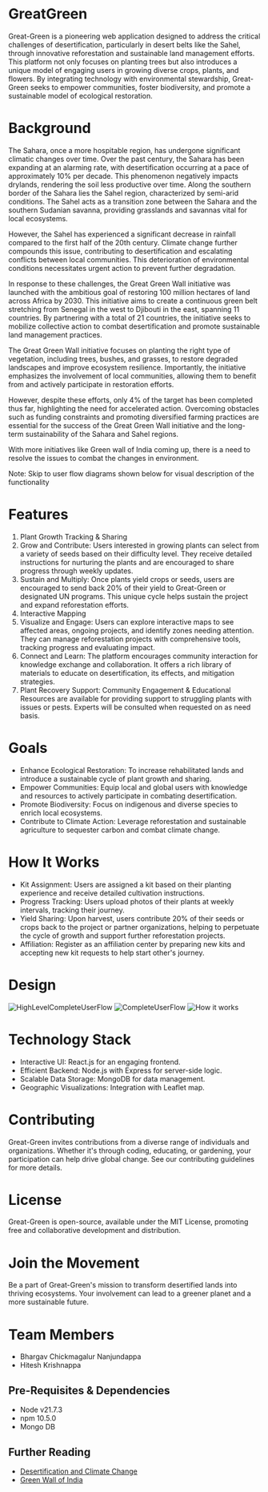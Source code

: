 # GreatGreen

Great-Green is a pioneering web application designed to address the critical challenges of desertification, particularly in desert belts like the Sahel, through innovative reforestation and sustainable land management efforts. This platform not only focuses on planting trees but also introduces a unique model of engaging users in growing diverse crops, plants, and flowers. By integrating technology with environmental stewardship, Great-Green seeks to empower communities, foster biodiversity, and promote a sustainable model of ecological restoration.

# Background

The Sahara, once a more hospitable region, has undergone significant climatic changes over time. Over the past century, the Sahara has been expanding at an alarming rate, with desertification occurring at a pace of approximately 10% per decade. This phenomenon negatively impacts drylands, rendering the soil less productive over time. Along the southern border of the Sahara lies the Sahel region, characterized by semi-arid conditions. The Sahel acts as a transition zone between the Sahara and the southern Sudanian savanna, providing grasslands and savannas vital for local ecosystems.

However, the Sahel has experienced a significant decrease in rainfall compared to the first half of the 20th century. Climate change further compounds this issue, contributing to desertification and escalating conflicts between local communities. This deterioration of environmental conditions necessitates urgent action to prevent further degradation.

In response to these challenges, the Great Green Wall initiative was launched with the ambitious goal of restoring 100 million hectares of land across Africa by 2030. This initiative aims to create a continuous green belt stretching from Senegal in the west to Djibouti in the east, spanning 11 countries. By partnering with a total of 21 countries, the initiative seeks to mobilize collective action to combat desertification and promote sustainable land management practices.

The Great Green Wall initiative focuses on planting the right type of vegetation, including trees, bushes, and grasses, to restore degraded landscapes and improve ecosystem resilience. Importantly, the initiative emphasizes the involvement of local communities, allowing them to benefit from and actively participate in restoration efforts.

However, despite these efforts, only 4% of the target has been completed thus far, highlighting the need for accelerated action. Overcoming obstacles such as funding constraints and promoting diversified farming practices are essential for the success of the Great Green Wall initiative and the long-term sustainability of the Sahara and Sahel regions.


With more initiatives like Green wall of India coming up, there is a need to resolve the issues to combat the changes in environment.

Note: Skip to user flow diagrams shown below for visual description of the functionality

# Features
1. Plant Growth Tracking & Sharing
2. Grow and Contribute: Users interested in growing plants can select from a variety of seeds based on their difficulty level. They receive detailed instructions for nurturing the plants and are encouraged to share progress through weekly updates.
3. Sustain and Multiply: Once plants yield crops or seeds, users are encouraged to send back 20% of their yield to Great-Green or designated UN programs. This unique cycle helps sustain the project and expand reforestation efforts.
4. Interactive Mapping
5. Visualize and Engage: Users can explore interactive maps to see affected areas, ongoing projects, and identify zones needing attention. They can manage reforestation projects with comprehensive tools, tracking progress and evaluating impact.
6. Connect and Learn: The platform encourages community interaction for knowledge exchange and collaboration. It offers a rich library of materials to educate on desertification, its effects, and mitigation strategies.
7. Plant Recovery Support: Community Engagement & Educational Resources are available for providing support to struggling plants with issues or pests. Experts will be consulted when requested on as need basis.

# Goals
* Enhance Ecological Restoration: To increase rehabilitated lands and introduce a sustainable cycle of plant growth and sharing.
* Empower Communities: Equip local and global users with knowledge and resources to actively participate in combating desertification.
* Promote Biodiversity: Focus on indigenous and diverse species to enrich local ecosystems.
* Contribute to Climate Action: Leverage reforestation and sustainable agriculture to sequester carbon and combat climate change.

# How It Works
* Kit Assignment: Users are assigned a kit based on their planting experience and receive detailed cultivation instructions.
* Progress Tracking: Users upload photos of their plants at weekly intervals, tracking their journey.
* Yield Sharing: Upon harvest, users contribute 20% of their seeds or crops back to the project or partner organizations, helping to perpetuate the cycle of growth and support further reforestation projects.
* Affiliation: Register as an affiliation center by preparing new kits and accepting new kit requests to help start other's journey.

# Design
![HighLevelCompleteUserFlow](/docs/User%20Flow%20High%20Level.jpeg)
![CompleteUserFlow](/docs/User%20Flow%20-%20In%20Depth.jpeg)
![How it works](/docs/How%20it%20works.png)


# Technology Stack
* Interactive UI: React.js for an engaging frontend.
* Efficient Backend: Node.js with Express for server-side logic.
* Scalable Data Storage: MongoDB for data management.
* Geographic Visualizations: Integration with Leaflet map.

# Contributing
Great-Green invites contributions from a diverse range of individuals and organizations. Whether it's through coding, educating, or gardening, your participation can help drive global change. See our contributing guidelines for more details.

# License
Great-Green is open-source, available under the MIT License, promoting free and collaborative development and distribution.

# Join the Movement
Be a part of Great-Green's mission to transform desertified lands into thriving ecosystems. Your involvement can lead to a greener planet and a more sustainable future.

# Team Members
- Bhargav Chickmagalur Nanjundappa
- Hitesh Krishnappa


## Pre-Requisites & Dependencies
- Node v21.7.3
- npm 10.5.0
- Mongo DB


## Further Reading
- [Desertification and Climate Change](https://www.ipcc.ch/srccl/chapter/chapter-3/)
- [Green Wall of India](https://www.youtube.com/watch?v=pVjnuMQ0YmY)
